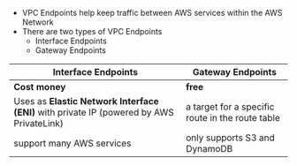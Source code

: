 - VPC Endpoints help keep traffic between AWS services within the AWS Network
- There are two types of VPC Endpoints
    - Interface Endpoints
    - Gateway Endpoints 

| Interface Endpoints | Gateway Endpoints |
| --------------------| ------------------|
| <b> Cost money </b> | <b> free </b>|
|  Uses as <b> Elastic Network Interface (ENI) </b> with private IP (powered by AWS PrivateLink) | a target for a specific route in the route table |
| support many AWS services | only supports S3 and DynamoDB |
    